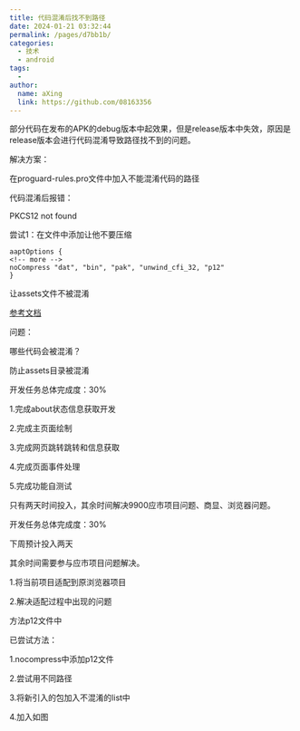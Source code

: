 ```yaml
---
title: 代码混淆后找不到路径
date: 2024-01-21 03:32:44
permalink: /pages/d7bb1b/
categories:
  - 技术
  - android
tags:
  - 
author: 
  name: aXing
  link: https://github.com/08163356
---
```

部分代码在发布的APK的debug版本中起效果，但是release版本中失效，原因是release版本会进行代码混淆导致路径找不到的问题。

解决方案：

在proguard-rules.pro文件中加入不能混淆代码的路径



代码混淆后报错：

PKCS12 not found

尝试1：在文件中添加让他不要压缩

```
aaptOptions {
<!-- more -->
noCompress "dat", "bin", "pak", "unwind_cfi_32, "p12" 
}
```



让assets文件不被混淆

[参考文档](https://www.jianshu.com/p/b4bb8c4c925f)

问题：

哪些代码会被混淆？

防止assets目录被混淆





开发任务总体完成度：30%

1.完成about状态信息获取开发

2.完成主页面绘制

3.完成网页跳转跳转和信息获取

4.完成页面事件处理

5.完成功能自测试



只有两天时间投入，其余时间解决9900应市项目问题、商显、浏览器问题。





开发任务总体完成度：30%

下周预计投入两天

其余时间需要参与应市项目问题解决。

1.将当前项目适配到原浏览器项目

2.解决适配过程中出现的问题





方法p12文件中

已尝试方法：

1.nocompress中添加p12文件

2.尝试用不同路径

3.将新引入的包加入不混淆的list中

4.加入如图





